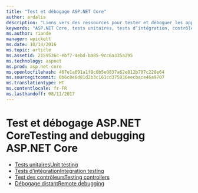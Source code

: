 ```yaml
---
title: "Test et débogage ASP.NET Core"
author: ardalis
description: "Liens vers des ressources pour tester et déboguer les applications ASP.NET Core."
keywords: "ASP.NET Core, tests unitaires, tests d’intégration, contrôleurs, débogage, débogage distant"
ms.author: riande
manager: wpickett
ms.date: 10/14/2016
ms.topic: article
ms.assetid: 2159536c-ebf7-4ebd-ba85-9cc6a335a295
ms.technology: aspnet
ms.prod: asp.net-core
ms.openlocfilehash: 467e1a691a1f8c0b5e0837a62e812b707c228e64
ms.sourcegitcommit: 0b6c8e6d81d2b3c161cd375036eecbace46a9707
ms.translationtype: HT
ms.contentlocale: fr-FR
ms.lasthandoff: 08/11/2017
---
```

# <a name="testing-and-debugging-aspnet-core"></a><span data-ttu-id="d855a-104">Test et débogage ASP.NET Core</span><span class="sxs-lookup"><span data-stu-id="d855a-104">Testing and debugging ASP.NET Core</span></span>

- [<span data-ttu-id="d855a-105">Tests unitaires</span><span class="sxs-lookup"><span data-stu-id="d855a-105">Unit testing</span></span>](https://docs.microsoft.com/dotnet/articles/core/testing/unit-testing-with-dotnet-test)
- [<span data-ttu-id="d855a-106">Tests d’intégration</span><span class="sxs-lookup"><span data-stu-id="d855a-106">Integration testing</span></span>](xref:testing/integration-testing)
- [<span data-ttu-id="d855a-107">Test des contrôleurs</span><span class="sxs-lookup"><span data-stu-id="d855a-107">Testing controllers</span></span>](xref:mvc/controllers/testing)
- [<span data-ttu-id="d855a-108">Débogage distant</span><span class="sxs-lookup"><span data-stu-id="d855a-108">Remote debugging</span></span>](https://docs.microsoft.com/visualstudio/debugger/remote-debugging-azure)
